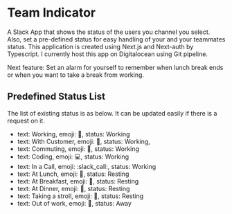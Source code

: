 # Team Indicator

A Slack App that shows the status of the users you channel you select. Also, set a pre-defined status for easy handling of your and your teammates status. This application is created using Next.js and Next-auth by Typescript. I currently host this app on Digitalocean using Git pipeline.

Next feature: Set an alarm for yourself to remember when lunch break ends or when you want to take a break from working.

## Predefined Status List

The list of existing status is as below. It can be updated easily if there is a request on it.

- text: Working, emoji: :briefcase:, status: Working
- text: With Customer, emoji: :busts_in_silhouette:, status: Working,
- text: Commuting, emoji: :taxi:, status: Working
- text: Coding, emoji: :computer:, status: Working
- text: In a Call, emoji: :slack_call:, status: Working
- text: At Lunch, emoji: :ramen:, status: Resting
- text: At Breakfast, emoji: :rice_ball:, status: Resting
- text: At Dinner, emoji: :curry:, status: Resting
- text: Taking a stroll, emoji: :walking:, status: Resting
- text: Out of work, emoji: :no_good:, status: Away
